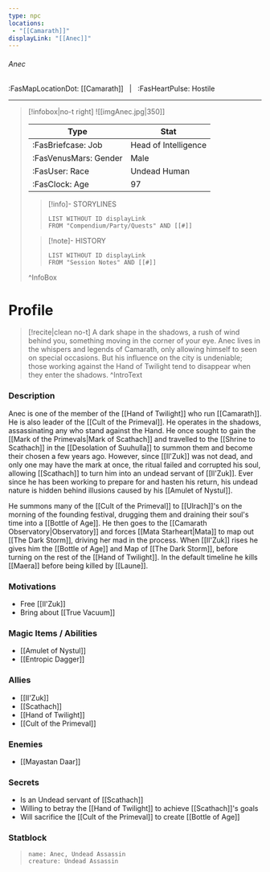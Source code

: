 ```yaml
---
type: npc
locations:
 - "[[Camarath]]"
displayLink: "[[Anec]]"
---
```

###### Anec
<span class="sub2">:FasMapLocationDot: [[Camarath]] &nbsp; | &nbsp; :FasHeartPulse: Hostile </span>
___

> [!infobox|no-t right]
> ![[imgAnec.jpg|350]]
>
> | Type | Stat |
> | ---- | ---- |
> | :FasBriefcase: Job |  Head of Intelligence |
> | :FasVenusMars: Gender | Male |
> | :FasUser: Race | Undead Human |
> | :FasClock: Age | 97 |
>
>> [!info]- STORYLINES
>>```dataview
>>LIST WITHOUT ID displayLink
>>FROM "Compendium/Party/Quests" AND [[#]]
>
>>[!note]- HISTORY
>>```dataview
>>LIST WITHOUT ID displayLink
>>FROM "Session Notes" AND [[#]]
>
>^InfoBox

# Profile

> [!recite|clean no-t]
>	A dark shape in the shadows, a rush of wind behind you, something moving in the corner of your eye. Anec lives in the whispers and legends of Camarath, only allowing himself to seen on special occasions. But his influence on the city is undeniable; those working against the Hand of Twilight tend to disappear when they enter the shadows.
>^IntroText

### Description
Anec is one of the member of the [[Hand of Twilight]] who run [[Camarath]]. He is also leader of the [[Cult of the Primeval]]. He operates in the shadows, assassinating any who stand against the Hand. He once sought to gain the [[Mark of the Primevals|Mark of Scathach]] and travelled to the [[Shrine to Scathach]] in the [[Desolation of Suuhulla]] to summon them and become their chosen a few years ago. However, since [[Il'Zuk]] was not dead, and only one may have the mark at once, the ritual failed and corrupted his soul, allowing [[Scathach]] to turn him into an undead servant of [[Il'Zuk]]. Ever since he has been working to prepare for and hasten his return, his undead nature is hidden behind illusions caused by his [[Amulet of Nystul]].

He summons many of the [[Cult of the Primeval]] to [[Ulrach]]'s on the morning of the founding festival, drugging them and draining their soul's time into a [[Bottle of Age]]. He then goes to the [[Camarath Observatory|Observatory]] and forces [[Mata Starheart|Mata]] to map out [[The Dark Storm]], driving her mad in the process. When [[Il'Zuk]] rises he gives him the [[Bottle of Age]] and Map of [[The Dark Storm]], before turning on the rest of the [[Hand of Twilight]]. In the default timeline he kills [[Maera]] before being killed by [[Laune]].

### Motivations
- Free [[Il'Zuk]]
- Bring about [[True Vacuum]]

### Magic Items / Abilities
- [[Amulet of Nystul]]
- [[Entropic Dagger]]

### Allies
- [[Il'Zuk]]
- [[Scathach]]
- [[Hand of Twilight]]
- [[Cult of the Primeval]]

### Enemies
- [[Mayastan Daar]]

### Secrets
- Is an Undead servant of [[Scathach]]
- Willing to betray the [[Hand of Twilight]] to achieve [[Scathach]]'s goals
- Will sacrifice the [[Cult of the Primeval]] to create [[Bottle of Age]]

### Statblock
> ```statblock
> name: Anec, Undead Assassin
> creature: Undead Assassin
